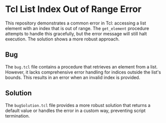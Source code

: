 # Tcl List Index Out of Range Error

This repository demonstrates a common error in Tcl: accessing a list element with an index that is out of range.  The `get_element` procedure attempts to handle this gracefully, but the error message will still halt execution.  The solution shows a more robust approach.

## Bug
The `bug.tcl` file contains a procedure that retrieves an element from a list. However, it lacks comprehensive error handling for indices outside the list's bounds.  This results in an error when an invalid index is provided.

## Solution
The `bugSolution.tcl` file provides a more robust solution that returns a default value or handles the error in a custom way, preventing script termination.
